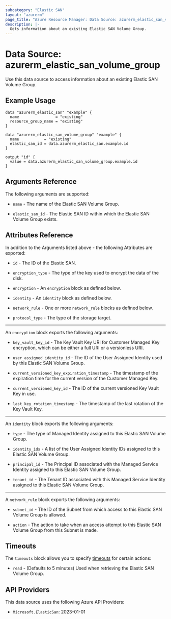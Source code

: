 ```yaml
---
subcategory: "Elastic SAN"
layout: "azurerm"
page_title: "Azure Resource Manager: Data Source: azurerm_elastic_san_volume_group"
description: |-
  Gets information about an existing Elastic SAN Volume Group.
---
```


# Data Source: azurerm_elastic_san_volume_group

Use this data source to access information about an existing Elastic SAN Volume Group.

## Example Usage

```hcl
data "azurerm_elastic_san" "example" {
  name                = "existing"
  resource_group_name = "existing"
}

data "azurerm_elastic_san_volume_group" "example" {
  name           = "existing"
  elastic_san_id = data.azurerm_elastic_san.example.id
}

output "id" {
  value = data.azurerm_elastic_san_volume_group.example.id
}
```

## Arguments Reference

The following arguments are supported:

* `name` - The name of the Elastic SAN Volume Group.

* `elastic_san_id` - The Elastic SAN ID within which the Elastic SAN Volume Group exists.

## Attributes Reference

In addition to the Arguments listed above - the following Attributes are exported: 

* `id` - The ID of the Elastic SAN.

* `encryption_type` - The type of the key used to encrypt the data of the disk.

* `encryption` - An `encryption` block as defined below.

* `identity` - An `identity` block as defined below.

* `network_rule` - One or more `network_rule` blocks as defined below.

* `protocol_type` - The type of the storage target.

---

An `encryption` block exports the following arguments:

* `key_vault_key_id` - The Key Vault Key URI for Customer Managed Key encryption, which can be either a full URI or a versionless URI.

* `user_assigned_identity_id` - The ID of the User Assigned Identity used by this Elastic SAN Volume Group.

* `current_versioned_key_expiration_timestamp` - The timestamp of the expiration time for the current version of the Customer Managed Key.

* `current_versioned_key_id` - The ID of the current versioned Key Vault Key in use.

* `last_key_rotation_timestamp` - The timestamp of the last rotation of the Key Vault Key.

---

An `identity` block exports the following arguments:

* `type` - The type of Managed Identity assigned to this Elastic SAN Volume Group.

* `identity_ids` - A list of the User Assigned Identity IDs assigned to this Elastic SAN Volume Group.

* `principal_id` - The Principal ID associated with the Managed Service Identity assigned to this Elastic SAN Volume Group.

* `tenant_id` - The Tenant ID associated with this Managed Service Identity assigned to this Elastic SAN Volume Group.

---

A `network_rule` block exports the following arguments:

* `subnet_id` - The ID of the Subnet from which access to this Elastic SAN Volume Group is allowed.

* `action` - The action to take when an access attempt to this Elastic SAN Volume Group from this Subnet is made.

## Timeouts

The `timeouts` block allows you to specify [timeouts](https://www.terraform.io/language/resources/syntax#operation-timeouts) for certain actions:

* `read` - (Defaults to 5 minutes) Used when retrieving the Elastic SAN Volume Group.

## API Providers
<!-- This section is generated, changes will be overwritten -->
This data source uses the following Azure API Providers:

* `Microsoft.ElasticSan`: 2023-01-01
